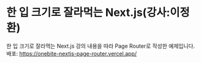 # 한 입 크기로 잘라먹는 Next.js(강사:이정환)

한 입 크기로 잘라먹는 Next.js 강의 내용을 따라 Page Router로 작성한 예제입니다.
<br />
배포: https://onebite-nextjs-page-router.vercel.app/
